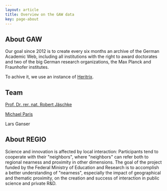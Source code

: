 ```yaml
---
layout: article
title: Overview on the GAW data
key: page-about
---
```

## About GAW

Our goal since 2012 is to create every six months an archive of the German Academic Web, including all institutions with the right to award doctorates and two of the big German research organizations, the Max Planck and Fraunhofer institutes.

To achive it, we use an instance of [Heritrix](https://github.com/internetarchive/heritrix3).

## Team

[Prof. Dr. rer. nat. Robert Jäschke](https://www.ibi.hu-berlin.de/de/ueber-uns/personen/jaeschke)

[Michael Paris](https://www.ibi.hu-berlin.de/de/ueber-uns/personen/paris)

Lars Ganser

## About REGIO

Science and innovation is affected by local interaction: Participants tend to cooperate with their "neighbors", where "neighbors" can refer both to regional nearness and proximity in other dimensions. The goal of the project funded by the Federal Ministry of Education and Research is to accomplish a better understanding of "nearness", especially the impact of geographical and thematic proximity, on the creation and success of interaction in public science and private R&D.
